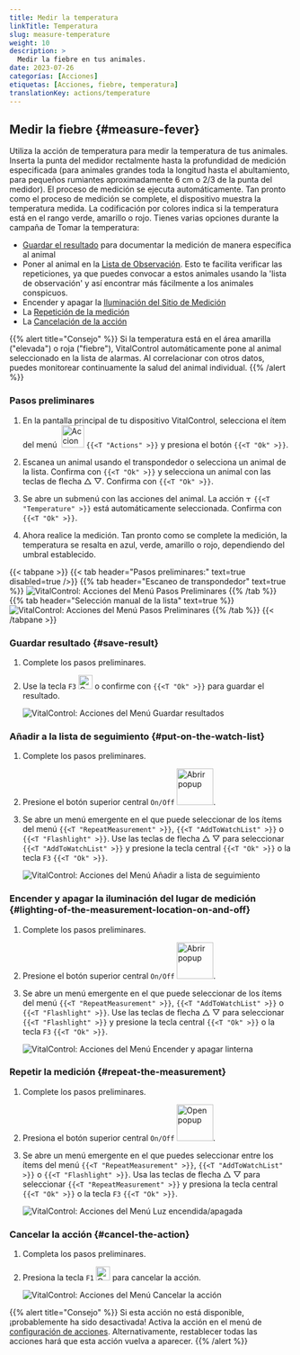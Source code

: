 ```yaml
---
title: Medir la temperatura
linkTitle: Temperatura
slug: measure-temperature
weight: 10
description: >
  Medir la fiebre en tus animales.
date: 2023-07-26
categorías: [Acciones]
etiquetas: [Acciones, fiebre, temperatura]
translationKey: actions/temperature
---
```


## Medir la fiebre {#measure-fever}

Utiliza la acción de temperatura para medir la temperatura de tus animales. Inserta la punta del medidor rectalmente hasta la profundidad de medición especificada (para animales grandes toda la longitud hasta el abultamiento, para pequeños rumiantes aproximadamente 6 cm o 2/3 de la punta del medidor). El proceso de medición se ejecuta automáticamente. Tan pronto como el proceso de medición se complete, el dispositivo muestra la temperatura medida. La codificación por colores indica si la temperatura está en el rango verde, amarillo o rojo. Tienes varias opciones durante la campaña de Tomar la temperatura:

- [Guardar el resultado](#save-result) para documentar la medición de manera específica al animal
- Poner al animal en la [Lista de Observación](#put-on-the-watch-list). Esto te facilita verificar las repeticiones, ya que puedes convocar a estos animales usando la 'lista de observación' y así encontrar más fácilmente a los animales conspicuos.
- Encender y apagar la [Iluminación del Sitio de Medición](#lighting-of-the-measurement-location-on-and-off)
- La [Repetición de la medición](#repeat-the-measurement)
- La [Cancelación de la acción](#cancel-the-action)

{{% alert title="Consejo" %}}
Si la temperatura está en el área amarilla ("elevada") o roja ("fiebre"), VitalControl automáticamente pone al animal seleccionado en la lista de alarmas. Al correlacionar con otros datos, puedes monitorear continuamente la salud del animal individual.
{{% /alert %}}

### Pasos preliminares

1. En la pantalla principal de tu dispositivo VitalControl, selecciona el ítem del menú &nbsp;<img src="/icons/actions.svg" width="40" align="bottom" alt="Acciones" /> `{{<T "Actions" >}}` y presiona el botón `{{<T "Ok" >}}`.

2. Escanea un animal usando el transpondedor o selecciona un animal de la lista. Confirma con `{{<T "Ok" >}}` y selecciona un animal con las teclas de flecha △ ▽. Confirma con `{{<T "Ok" >}}`.

3. Se abre un submenú con las acciones del animal. La acción <img src="/icons/actions/temperature.svg" width="10" align="bottom" alt="Temperatura" /> `{{<T "Temperature" >}}` está automáticamente seleccionada. Confirma con `{{<T "Ok" >}}`.

4. Ahora realice la medición. Tan pronto como se complete la medición, la temperatura se resalta en azul, verde, amarillo o rojo, dependiendo del umbral establecido.

{{< tabpane >}}
{{< tab header="Pasos preliminares:" text=true disabled=true />}}
{{% tab header="Escaneo de transpondedor" text=true %}}
![VitalControl: Acciones del Menú Pasos Preliminares](../images/firststeps-scan.png "Pasos preliminares")
{{% /tab %}}
{{% tab header="Selección manual de la lista" text=true %}}
![VitalControl: Acciones del Menú Pasos Preliminares](../images/firststeps.png "Pasos preliminares")
{{% /tab %}}
{{< /tabpane >}}

### Guardar resultado {#save-result}

1. Complete los pasos preliminares.

2. Use la tecla `F3` <img src="/icons/footer/save.svg" width="25" align="bottom" alt="Guardar" /> o confirme con `{{<T "Ok" >}}` para guardar el resultado.

    ![VitalControl: Acciones del Menú Guardar resultados](../images/saveresults.png "Guardar resultados")

### Añadir a la lista de seguimiento {#put-on-the-watch-list}

1. Complete los pasos preliminares.

2. Presione el botón superior central `On/Off` <img src="/icons/footer/repeat_add_to_watch.svg" width="65" align="bottom" alt="Abrir popup" />.

3. Se abre un menú emergente en el que puede seleccionar de los ítems del menú `{{<T "RepeatMeasurement" >}}`, `{{<T "AddToWatchList" >}}` o `{{<T "Flashlight" >}}`. Use las teclas de flecha △ ▽ para seleccionar `{{<T "AddToWatchList" >}}` y presione la tecla central `{{<T "Ok" >}}` o la tecla `F3` `{{<T "Ok" >}}`.

    ![VitalControl: Acciones del Menú Añadir a lista de seguimiento](../images/watchlist.png "Añadir a lista de seguimiento")

### Encender y apagar la iluminación del lugar de medición {#lighting-of-the-measurement-location-on-and-off}

1. Complete los pasos preliminares.

2. Presione el botón superior central `On/Off` <img src="/icons/footer/repeat_add_to_watch.svg" width="65" align="bottom" alt="Abrir popup" />.

3. Se abre un menú emergente en el que puede seleccionar de los ítems del menú `{{<T "RepeatMeasurement" >}}`, `{{<T "AddToWatchList" >}}` o `{{<T "Flashlight" >}}`. Use las teclas de flecha △ ▽ para seleccionar `{{<T "Flashlight" >}}` y presione la tecla central `{{<T "Ok" >}}` o la tecla `F3` `{{<T "Ok" >}}`.

    ![VitalControl: Acciones del Menú Encender y apagar linterna](../images/light.png "Encender y apagar linterna")

### Repetir la medición {#repeat-the-measurement}

1. Complete los pasos preliminares.

2. Presiona el botón superior central `On/Off` <img src="/icons/footer/repeat_add_to_watch.svg" width="65" align="bottom" alt="Open popup" />.

3. Se abre un menú emergente en el que puedes seleccionar entre los ítems del menú `{{<T "RepeatMeasurement" >}}`, `{{<T "AddToWatchList" >}}` o `{{<T "Flashlight" >}}`. Usa las teclas de flecha △ ▽ para seleccionar `{{<T "RepeatMeasurement" >}}` y presiona la tecla central `{{<T "Ok" >}}` o la tecla `F3` `{{<T "Ok" >}}`.

    ![VitalControl: Acciones del Menú Luz encendida/apagada](../images/repeat.png "Luz encendida/apagada")

### Cancelar la acción {#cancel-the-action}

1. Completa los pasos preliminares.

2. Presiona la tecla `F1` <img src="/icons/footer/cancel.svg" width="25" align="bottom" alt="Cancelar" /> para cancelar la acción.

    ![VitalControl: Acciones del Menú Cancelar la acción](../images/saveresults.png "Cancelar la acción")

{{% alert title="Consejo" %}}
Si esta acción no está disponible, ¡probablemente ha sido desactivada! Activa la acción en el menú de [configuración de acciones](/es/docs/actions/setting/). Alternativamente, restablecer todas las acciones hará que esta acción vuelva a aparecer.
{{% /alert %}}
